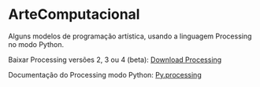 # ArteComputacional
Alguns modelos de programação artística, usando a linguagem Processing no modo Python.

Baixar Processing versões 2, 3 ou 4 (beta): [Download Processing](https://processing.org/download)

Documentação do Processing modo Python: [Py.processing](https://py.processing.org/)
